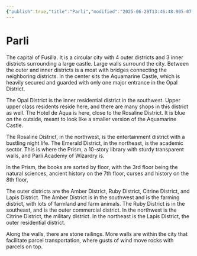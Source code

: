 ```yaml
---
{"publish":true,"title":"Parli","modified":"2025-06-29T13:46:48.905-07:00","cssclasses":""}
---
```




# Parli

The capital of Fusilla. It is a circular city with 4 outer districts and 3 inner districts surrounding a large castle. Large walls surround the city. Between the outer and inner districts is a moat with bridges connecting the neighboring districts. In the center sits the Aquamarine Castle, which is heavily secured and guarded with only one major entrance in the Opal District.

The Opal District is the inner residential district in the southwest. Upper upper class residents reside here, and there are many shops in this district as well. The Hotel de Aqua is here, close to the Rosaline District. It is blue on the outside, meant to look like a smaller version of the Aquamarine Castle.

The Rosaline District, in the northwest, is the entertainment district with a bustling night life. The Emerald District, in the northeast, is the academic sector. This is where the Prism, a 10-story library with sturdy transparent walls, and Parli Academy of Wizardry is.

In the Prism, the books are sorted by floor, with the 3rd floor being the natural sciences, ancient history on the 7th floor, curses and history on the 8th floor,

The outer districts are the Amber District, Ruby District, Citrine District, and Lapis District. The Amber District is in the southwest and is the farming district, with lots of farmland and farm animals. The Ruby District is in the southeast, and is the outer commercial district. In the northwest is the Citrine District, the military district. In the northeast is the Lapis District, the outer residential district.

Along the walls, there are stone railings. More walls are within the city that facilitate parcel transportation, where gusts of wind move rocks with parcels on top.
